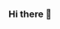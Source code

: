 ### Hi there 👋

<!--
**Ismat-Samadov/Ismat-Samadov** is a ✨ _special_ ✨ repository because its `README.md` (this file) appears on your GitHub profile.

Here are some ideas to get you started:

- 🔭 I’m currently working on different ML engineering projects
- 🌱 I’m currently learning Model Deployment
- 👯 I’m looking to collaborate on Data Enthusiast
- 💬 Ask me about ML,Data Science,Data Analyse,Python,SQL,Java,JavaScript,HTML,CSS


<!DOCTYPE html>
<html>
<body>
  <p>- 📫 How to reach me <a href="https://www.linkedin.com/in/ismat-samadov-42414b241/">
    <img src="https://upload.wikimedia.org/wikipedia/commons/thumb/c/ca/LinkedIn_logo_initials.png/640px-LinkedIn_logo_initials.png" alt="linkedin" width="20" height="20">
  </a></p>
</body>
</html>

-->
